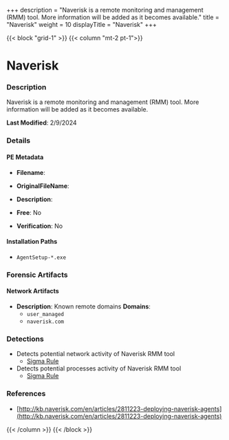 +++
description = "Naverisk is a remote monitoring and management (RMM) tool. More information will be added as it becomes available."
title = "Naverisk"
weight = 10
displayTitle = "Naverisk"
+++


{{< block "grid-1" >}}
{{< column "mt-2 pt-1">}}

# Naverisk


### Description

Naverisk is a remote monitoring and management (RMM) tool. More information will be added as it becomes available.



**Last Modified**: 2/9/2024

### Details


#### PE Metadata
- **Filename**: 
- **OriginalFileName**: 
- **Description**: 


- **Free**: No

- **Verification**: No




#### Installation Paths
- `AgentSetup-*.exe`

### Forensic Artifacts




#### Network Artifacts
- **Description**: Known remote domains  **Domains**:
    - `user_managed`
    - `naverisk.com`


### Detections
- Detects potential network activity of Naverisk RMM tool
  - [Sigma Rule](https://github.com/magicsword-io/LOLRMM/blob/main/detections/sigma/naverisk_network_sigma.yml)
- Detects potential processes activity of Naverisk RMM tool
  - [Sigma Rule](https://github.com/magicsword-io/LOLRMM/blob/main/detections/sigma/naverisk_processes_sigma.yml)

### References
- [http://kb.naverisk.com/en/articles/2811223-deploying-naverisk-agents](http://kb.naverisk.com/en/articles/2811223-deploying-naverisk-agents)



{{< /column >}}
{{< /block >}}
